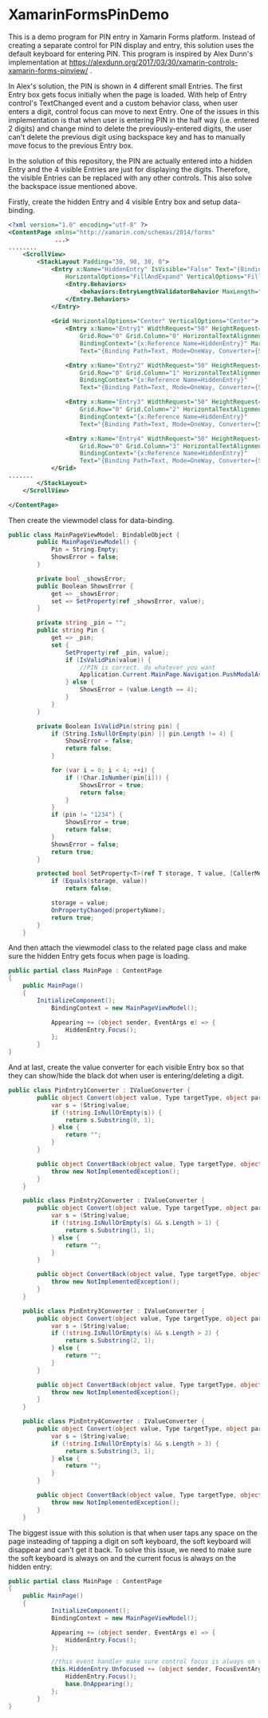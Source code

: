 # XamarinFormsPinDemo

This is a demo program for PIN entry in Xamarin Forms platform. Instead of creating a separate control for PIN display and entry, this solution uses the default keyboard for entering PIN. This program is inspired by Alex Dunn's implementation at https://alexdunn.org/2017/03/30/xamarin-controls-xamarin-forms-pinview/ .

In Alex's solution, the PIN is shown in 4 different small Entries. The first Entry box gets focus initially when the page is loaded. With help of Entry control's TextChanged event and a custom behavior class, when user enters a digit, control focus can move to next Entry. One of the issues in this implementation is that when user is entering PIN in the half way (i.e. entered 2 digits) and change mind to delete the previously-entered digits, the user can't delete the previous digit using backspace key and has to manually move focus to the previous Entry box.

In the solution of this repository, the PIN are actually entered into a hidden Entry and the 4 visible Entries are just for displaying the digits. Therefore, the visible Entries can be replaced with any other controls. This also solve the backspace issue mentioned above.

Firstly, create the hidden Entry and 4 visible Entry box and setup data-binding.

```XML
<?xml version="1.0" encoding="utf-8" ?>
<ContentPage xmlns="http://xamarin.com/schemas/2014/forms"
             ...>   
........
    <ScrollView>
        <StackLayout Padding="30, 90, 30, 0">
            <Entry x:Name="HiddenEntry" IsVisible="False" Text="{Binding Pin}" Keyboard="Numeric" 
                HorizontalOptions="FillAndExpand" VerticalOptions="FillAndExpand">
                <Entry.Behaviors>
                    <behaviors:EntryLengthValidatorBehavior MaxLength="4" />
                </Entry.Behaviors>
            </Entry>
            
            <Grid HorizontalOptions="Center" VerticalOptions="Center">
                <Entry x:Name="Entry1" WidthRequest="50" HeightRequest="50" IsPassword="True" 
                    Grid.Row="0" Grid.Column="0" HorizontalTextAlignment="Center" IsEnabled="False"
                    BindingContext="{x:Reference Name=HiddenEntry}" Margin="0"
                    Text="{Binding Path=Text, Mode=OneWay, Converter={StaticResource PinEntry1Converter}}" />

                <Entry x:Name="Entry2" WidthRequest="50" HeightRequest="50" IsPassword="True"
                    Grid.Row="0" Grid.Column="1" HorizontalTextAlignment="Center"  IsEnabled="False"
                    BindingContext="{x:Reference Name=HiddenEntry}"
                    Text="{Binding Path=Text, Mode=OneWay, Converter={StaticResource PinEntry2Converter}}" />

                <Entry x:Name="Entry3" WidthRequest="50" HeightRequest="50" IsPassword="True" 
                    Grid.Row="0" Grid.Column="2" HorizontalTextAlignment="Center" IsEnabled="False"
                    BindingContext="{x:Reference Name=HiddenEntry}"
                    Text="{Binding Path=Text, Mode=OneWay, Converter={StaticResource PinEntry3Converter}}" />

                <Entry x:Name="Entry4" WidthRequest="50" HeightRequest="50" IsPassword="True" 
                    Grid.Row="0" Grid.Column="3" HorizontalTextAlignment="Center"  IsEnabled="False"
                    BindingContext="{x:Reference Name=HiddenEntry}"
                    Text="{Binding Path=Text, Mode=OneWay, Converter={StaticResource PinEntry4Converter}}" />
            </Grid>
.......
        </StackLayout>
    </ScrollView>

</ContentPage>
```

Then create the viewmodel class for data-binding.
```C#
public class MainPageViewModel: BindableObject {
        public MainPageViewModel() {
            Pin = String.Empty;
            ShowsError = false;
        }

        private bool _showsError;
        public Boolean ShowsError {
            get => _showsError;
            set => SetProperty(ref _showsError, value);
        }

        private string _pin = "";
        public string Pin {
            get => _pin;
            set {                
                SetProperty(ref _pin, value);
                if (IsValidPin(value)) {
                    //PIN is correct. do whatever you want
                    Application.Current.MainPage.Navigation.PushModalAsync(new CorrectPinPage());
                } else {
                    ShowsError = (value.Length == 4);
                }
            }
        }

        private Boolean IsValidPin(string pin) {
            if (String.IsNullOrEmpty(pin) || pin.Length != 4) {
                ShowsError = false;
                return false;
            }

            for (var i = 0; i < 4; ++i) {
                if (!Char.IsNumber(pin[i])) {
                    ShowsError = true;
                    return false;
                }
            }
            if (pin != "1234") {
                ShowsError = true;
                return false;
            }
            ShowsError = false;
            return true;
        }

        protected bool SetProperty<T>(ref T storage, T value, [CallerMemberName] string propertyName = null) {
            if (Equals(storage, value))
                return false;

            storage = value;
            OnPropertyChanged(propertyName);
            return true;
        }
    }
```
    
And then attach the viewmodel class to the related page class and make sure the hidden Entry gets focus when page is loading.
```C#
public partial class MainPage : ContentPage
{
	public MainPage()
	{
	    InitializeComponent();
            BindingContext = new MainPageViewModel();

            Appearing += (object sender, EventArgs e) => {
                HiddenEntry.Focus();
            };            
        }
}
```

And at last, create the value converter for each visible Entry box so that they can show/hide the black dot when user is entering/deleting a digit.
```C#
public class PinEntry1Converter : IValueConverter {
        public object Convert(object value, Type targetType, object parameter, CultureInfo culture) {
            var s = (String)value;
            if (!string.IsNullOrEmpty(s)) {
                return s.Substring(0, 1);
            } else {
                return "";
            }
        }

        public object ConvertBack(object value, Type targetType, object parameter, CultureInfo culture) {
            throw new NotImplementedException();
        }
    }

    public class PinEntry2Converter : IValueConverter {
        public object Convert(object value, Type targetType, object parameter, CultureInfo culture) {
            var s = (String)value;
            if (!string.IsNullOrEmpty(s) && s.Length > 1) {
                return s.Substring(1, 1);
            } else {
                return "";
            }
        }

        public object ConvertBack(object value, Type targetType, object parameter, CultureInfo culture) {
            throw new NotImplementedException();
        }
    }

    public class PinEntry3Converter : IValueConverter {
        public object Convert(object value, Type targetType, object parameter, CultureInfo culture) {
            var s = (String)value;
            if (!string.IsNullOrEmpty(s) && s.Length > 2) {
                return s.Substring(2, 1);
            } else {
                return "";
            }
        }

        public object ConvertBack(object value, Type targetType, object parameter, CultureInfo culture) {
            throw new NotImplementedException();
        }
    }

    public class PinEntry4Converter : IValueConverter {
        public object Convert(object value, Type targetType, object parameter, CultureInfo culture) {
            var s = (String)value;
            if (!string.IsNullOrEmpty(s) && s.Length > 3) {
                return s.Substring(3, 1);
            } else {
                return "";
            }
        }

        public object ConvertBack(object value, Type targetType, object parameter, CultureInfo culture) {
            throw new NotImplementedException();
        }
    }
```

The biggest issue with this solution is that when user taps any space on the page insteading of tapping a digit on soft keyboard, the soft keyboard will disappear and can't get it back. To solve this issue, we need to make sure the soft keyboard is always on and the current focus is always on the hidden entry:
```C#
public partial class MainPage : ContentPage
{
	public MainPage()
	{
            InitializeComponent();
            BindingContext = new MainPageViewModel();

            Appearing += (object sender, EventArgs e) => {
                HiddenEntry.Focus();
            };

            //this event handler make sure control focus is always on the hidden entry.
            this.HiddenEntry.Unfocused += (object sender, FocusEventArgs e) => {
                HiddenEntry.Focus();
                base.OnAppearing();
            };
        }
}
```
